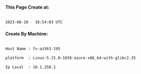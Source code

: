 
   
#### This Page Create at:

```bash

2023-06-10 - 16:54:03 UTC

```

#### Create By Machine:

```bash

Host Name : fv-az563-195

platform  : Linux-5.15.0-1038-azure-x86_64-with-glibc2.35

Ip Local  : 10.1.150.1

```

